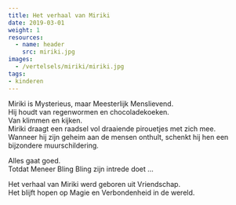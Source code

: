 ```yaml
---
title: Het verhaal van Miriki
date: 2019-03-01
weight: 1
resources:
  - name: header
    src: miriki.jpg
images:
  - /vertelsels/miriki/miriki.jpg
tags:
- kinderen
---
```


Miriki is Mysterieus, maar Meesterlijk Menslievend.  
Hij houdt van regenwormen en chocoladekoeken.  
Van klimmen en kijken.  
Miriki draagt een raadsel vol draaiende pirouetjes met zich mee.  
Wanneer hij zijn geheim aan de mensen onthult, schenkt hij hen een bijzondere muurschildering.  
  
Alles gaat goed.   
Totdat Meneer Bling Bling zijn intrede doet …  
  
Het verhaal van Miriki werd geboren uit Vriendschap.  
Het blijft hopen op Magie en Verbondenheid in de wereld.   

